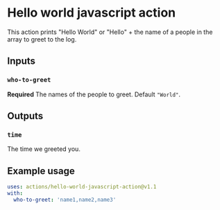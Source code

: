# Hello world javascript action

This action prints "Hello World" or "Hello" + the name of a people in the array to greet to the log.

## Inputs

### `who-to-greet`

**Required** The names of the people to greet. Default `"World"`.

## Outputs

### `time`

The time we greeted you.

## Example usage

```yaml
uses: actions/hello-world-javascript-action@v1.1
with:
  who-to-greet: 'name1,name2,name3'
```